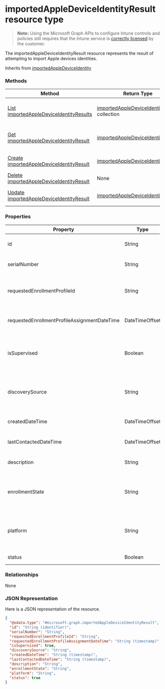﻿# importedAppleDeviceIdentityResult resource type> **Note:** Using the Microsoft Graph APIs to configure Intune controls and policies still requires that the Intune service is [correctly licensed](https://www.microsoft.com/en-us/cloud-platform/microsoft-intune-pricing) by the customer.

The importedAppleDeviceIdentityResult resource represents the result of attempting to import Apple devices identities.

Inherits from [importedAppleDeviceIdentity](../resources/intune_corpenrollment_importedappledeviceidentity.md)

### Methods
|Method|Return Type|Description|
|---|---|---|
|[List importedAppleDeviceIdentityResults](../api/intune_corpenrollment_importedappledeviceidentityresult_list.md)|[importedAppleDeviceIdentityResult](../resources/intune_corpenrollment_importedappledeviceidentityresult.md) collection|List properties and relationships of the [importedAppleDeviceIdentityResult](../resources/intune_corpenrollment_importedappledeviceidentityresult.md) objects.|
|[Get importedAppleDeviceIdentityResult](../api/intune_corpenrollment_importedappledeviceidentityresult_get.md)|[importedAppleDeviceIdentityResult](../resources/intune_corpenrollment_importedappledeviceidentityresult.md)|Read properties and relationships of the [importedAppleDeviceIdentityResult](../resources/intune_corpenrollment_importedappledeviceidentityresult.md) object.|
|[Create importedAppleDeviceIdentityResult](../api/intune_corpenrollment_importedappledeviceidentityresult_create.md)|[importedAppleDeviceIdentityResult](../resources/intune_corpenrollment_importedappledeviceidentityresult.md)|Create a new [importedAppleDeviceIdentityResult](../resources/intune_corpenrollment_importedappledeviceidentityresult.md) object.|
|[Delete importedAppleDeviceIdentityResult](../api/intune_corpenrollment_importedappledeviceidentityresult_delete.md)|None|Deletes a [importedAppleDeviceIdentityResult](../resources/intune_corpenrollment_importedappledeviceidentityresult.md).|
|[Update importedAppleDeviceIdentityResult](../api/intune_corpenrollment_importedappledeviceidentityresult_update.md)|[importedAppleDeviceIdentityResult](../resources/intune_corpenrollment_importedappledeviceidentityresult.md)|Update the properties of a [importedAppleDeviceIdentityResult](../resources/intune_corpenrollment_importedappledeviceidentityresult.md) object.|

### Properties
|Property|Type|Description|
|---|---|---|
|id|String|Key of the entity. Inherited from [importedAppleDeviceIdentity](../resources/intune_corpenrollment_importedappledeviceidentity.md)|
|serialNumber|String|Device serial number Inherited from [importedAppleDeviceIdentity](../resources/intune_corpenrollment_importedappledeviceidentity.md)|
|requestedEnrollmentProfileId|String|Enrollment profile Id admin intends to apply to the device during next enrollment Inherited from [importedAppleDeviceIdentity](../resources/intune_corpenrollment_importedappledeviceidentity.md)|
|requestedEnrollmentProfileAssignmentDateTime|DateTimeOffset|The time enrollment profile was assigned to the device Inherited from [importedAppleDeviceIdentity](../resources/intune_corpenrollment_importedappledeviceidentity.md)|
|isSupervised|Boolean|Indicates if the Apple device is supervised. More information is at: https://support.apple.com/en-us/HT202837 Inherited from [importedAppleDeviceIdentity](../resources/intune_corpenrollment_importedappledeviceidentity.md)|
|discoverySource|String|Apple device discovery source. Inherited from [importedAppleDeviceIdentity](../resources/intune_corpenrollment_importedappledeviceidentity.md) Possible values are: `unknown`, `adminImport`, `deviceEnrollmentProgram`.|
|createdDateTime|DateTimeOffset|Created Date Time of the device Inherited from [importedAppleDeviceIdentity](../resources/intune_corpenrollment_importedappledeviceidentity.md)|
|lastContactedDateTime|DateTimeOffset|Last Contacted Date Time of the device Inherited from [importedAppleDeviceIdentity](../resources/intune_corpenrollment_importedappledeviceidentity.md)|
|description|String|The description of the device Inherited from [importedAppleDeviceIdentity](../resources/intune_corpenrollment_importedappledeviceidentity.md)|
|enrollmentState|String|The state of the device in Intune Inherited from [importedAppleDeviceIdentity](../resources/intune_corpenrollment_importedappledeviceidentity.md) Possible values are: `unknown`, `enrolled`, `pendingReset`, `failed`, `notContacted`.|
|platform|String|The platform of the Device. Inherited from [importedAppleDeviceIdentity](../resources/intune_corpenrollment_importedappledeviceidentity.md) Possible values are: `unknown`, `ios`, `android`, `windows`, `windowsMobile`, `macOS`.|
|status|Boolean|Status of imported device identity|

### Relationships
None
### JSON Representation
Here is a JSON representation of the resource.
<!-- {
  "blockType": "resource",
  "keyProperty": "id",
  "@odata.type": "microsoft.graph.importedAppleDeviceIdentityResult"
}
-->
```json
{
  "@odata.type": "#microsoft.graph.importedAppleDeviceIdentityResult",
  "id": "String (identifier)",
  "serialNumber": "String",
  "requestedEnrollmentProfileId": "String",
  "requestedEnrollmentProfileAssignmentDateTime": "String (timestamp)",
  "isSupervised": true,
  "discoverySource": "String",
  "createdDateTime": "String (timestamp)",
  "lastContactedDateTime": "String (timestamp)",
  "description": "String",
  "enrollmentState": "String",
  "platform": "String",
  "status": true
}
```



